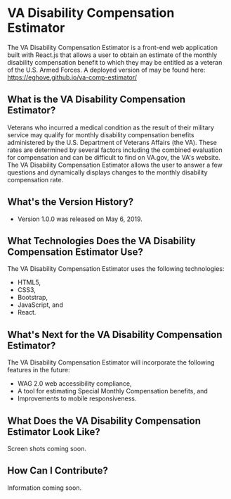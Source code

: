 # VA Disability Compensation Estimator
The VA Disability Compensation Estimator is a front-end web application built with React.js that allows a user to obtain an estimate of the monthly disability compensation benefit to which they may be entitled as a veteran of the U.S. Armed Forces. A deployed version of may be found here: https://eghove.github.io/va-comp-estimator/

## What is the VA Disability Compensation Estimator?
Veterans who incurred a medical condition as the result of their military service may qualify for monthly disability compensation benefits administered by the U.S. Department of Veterans Affairs (the VA). These rates are determined by several factors including the combined evaluation for compensation and can be difficult to find on VA.gov, the VA's website. The VA Disability Compensation Estimator allows the user to answer a few questions and dynamically displays changes to the monthly disability compensation rate. 

## What's the Version History?
* Version 1.0.0 was released on May 6, 2019.

## What Technologies Does the VA Disability Compensation Estimator Use?
The VA Disability Compensation Estimator uses the following technologies:
* HTML5,
* CSS3,
* Bootstrap,
* JavaScript, and
* React.

## What's Next for the VA Disability Compensation Estimator?
The VA Disability Compensation Estimator will incorporate the following features in the future:
* WAG 2.0 web accessibility compliance, 
* A tool for estimating Special Monthly Compensation benefits, and
* Improvements to mobile responsiveness.

## What Does the VA Disability Compensation Estimator Look Like?
Screen shots coming soon.

## How Can I Contribute?
Information coming soon.
